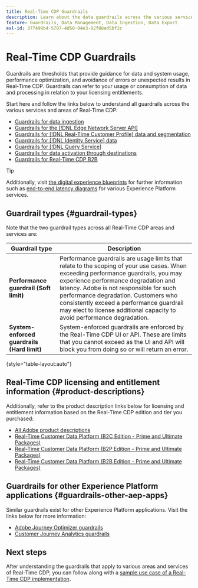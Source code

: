 ```yaml
---
title: Real-Time CDP Guardrails
description: Learn about the data guardrails across the various services and areas of Real-Time CDP.
feature: Guardrails, Data Management, Data Ingestion, Data Export
exl-id: 377499b4-5707-4d50-94e3-02f88ad5bf2c
---
```

# Real-Time CDP Guardrails

Guardrails are thresholds that provide guidance for data and system usage, performance optimization, and avoidance of errors or unexpected results in Real-Time CDP. Guardrails can refer to your usage or consumption of data and processing in relation to your licensing entitlements.

Start here and follow the links below to understand all guardrails across the various services and areas of Real-Time CDP:

* [Guardrails for data ingestion](/help/ingestion/guardrails.md)
* [Guardrails for the [!DNL Edge Network Server API]](/help/server-api/guardrails.md)
* [Guardrails for [!DNL Real-Time Customer Profile] data and segmentation](/help/profile/guardrails.md)
* [Guardrails for [!DNL Identity Service] data](/help/identity-service/guardrails.md)
* [Guardrails for [!DNL Query Service]](/help/query-service/guardrails.md)
* [Guardrails for data activation through destinations](/help/destinations/guardrails.md)
* [Guardrails for Real-Time CDP B2B](/help/rtcdp/b2b-guardrails.md)

>[!TIP]
>
>Additionally, visit [the digital experience blueprints](https://experienceleague.adobe.com/docs/blueprints-learn/architecture/architecture-overview/deployment/guardrails.html) for further information such as [end-to-end latency diagrams](https://experienceleague.adobe.com/docs/blueprints-learn/architecture/architecture-overview/deployment/guardrails.html?lang=en#end-to-end-latency-diagrams) for various Experience Platform services.


## Guardrail types {#guardrail-types}

Note that the two guardrail types across all Real-Time CDP areas and services are: 

| Guardrail type | Description|
|----------|---------|
| **Performance guardrail (Soft limit)** | Performance guardrails are usage limits that relate to the scoping of your use cases. When exceeding performance guardrails, you may experience performance degradation and latency. Adobe is not responsible for such performance degradation. Customers who consistently exceed a performance guardrail may elect to license additional capacity to avoid performance degradation.|
| **System-enforced guardrails (Hard limit)** | System-enforced guardrails are enforced by the Real-Time CDP UI or API. These are limits that you cannot exceed as the UI and API will block you from doing so or will return an error.|

{style="table-layout:auto"}

## Real-Time CDP licensing and entitlement information {#product-descriptions}

Additionally, refer to the product description links below for licensing and entitlement information based on the Real-Time CDP edition and tier you purchased:

* [All Adobe product descriptions](https://helpx.adobe.com/legal/product-descriptions.html)
* [Real-Time Customer Data Platform (B2C Edition - Prime and Ultimate Packages)](https://helpx.adobe.com/legal/product-descriptions/real-time-customer-data-platform-b2c-edition-prime-and-ultimate-packages.html)
* [Real-Time Customer Data Platform (B2P Edition - Prime and Ultimate Packages)](https://helpx.adobe.com/legal/product-descriptions/real-time-customer-data-platform-b2p-edition-prime-and-ultimate-packages.html)
* [Real-Time Customer Data Platform (B2B Edition - Prime and Ultimate Packages)](https://helpx.adobe.com/legal/product-descriptions/real-time-customer-data-platform-b2b-edition-prime-and-ultimate-packages.html)

## Guardrails for other Experience Platform applications  {#guardrails-other-aep-apps}

Similar guardrails exist for other Experience Platform applications. Visit the links below for more information:

* [Adobe Journey Optimizer guardrails](https://experienceleague.adobe.com/docs/journey-optimizer/using/get-started/guardrails.html?lang=en)
* [Customer Journey Analytics guardrails](https://experienceleague.adobe.com/docs/analytics-platform/using/cja-admin/guardrails.html)

## Next steps

After understanding the guardrails that apply to various areas and services of Real-Time CDP, you can follow along with a [sample use case of a Real-Time CDP implementation](/help/rtcdp/get-started.md).
